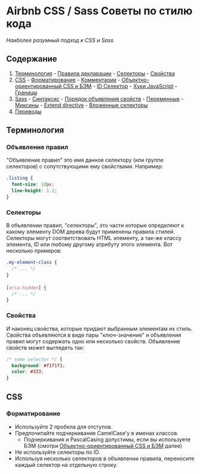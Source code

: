 # Airbnb CSS / Sass Советы по стилю кода

*Наиболее разумный подход к CSS и Sass*

## Содержание

  1. [Терминология](#terminology)
    - [Правила декларации](#rule-declaration)
    - [Селекторы](#selectors)
    - [Свойства](#properties)
  1. [CSS](#css)
    - [Форматирование](#formatting)
    - [Комментарии](#comments)
    - [Объектно-ориентированный CSS и БЭМ](#oocss-and-bem)
    - [ID Селектор](#id-selectors)
    - [Хуки JavaScript](#javascript-hooks)
    - [Границы](#border)
  1. [Sass](#sass)
    - [Синтаксис](#syntax)
    - [Порядок объявления свойств](#ordering-of-property-declarations)
    - [Переменные](#variables)
    - [Миксины](#mixins)
    - [Extend directive](#extend-directive)
    - [Вложенные селекторы](#nested-selectors)
  1. [Переводы](#translation)

## Терминология

### Объявление правил

"Объявление правил" это имя данное селектору (или группе селекторов) с сопутствующими ему свойствами. Например:

```css
.listing {
  font-size: 18px;
  line-height: 1.2;
}
```

### Селекторы

В объявлении правил, "селекторы",  это части которые определяют к какому элементу DOM дерева будут применены правила стилей. Селекторы могут соответствовать HTML элементу, а так-же классу элемента, ID или любому другому атрибуту этого элемента. Вот несколько примеров:


```css
.my-element-class {
  /* ... */
}

[aria-hidden] {
  /* ... */
}
```

### Свойства

И наконец свойства, которые придают выбранным элементам их стиль. Свойства объявляются в виде пары "ключ-значение" и объявления правил могут содержать одно или несколько свойств. Объявление свойств может выглядеть так:


```css
/* some selector */ {
  background: #f1f1f1;
  color: #333;
}
```

## CSS

### Форматирование

* Используйте 2 пробела для отступов.
* Предпочитайте подчеркивание CamelCase'у в именах классов.
  - Подчеркивания и PascalCasing допустимы, если вы используете БЭМ (смотри [Объектно-ориентированный CSS и БЭМ](#oocss-and-bem) далее)
* Не используйте селекторы по ID.
* Используя несколько селекторов в объявлении правила, переносите каждый селектор на отдельную строку.
<!--* Ставьте пробел перед открывающей скобкой `{`.
* В свойствах ставьте пробел после двоеточия `:`, но не перед.
* После объявления свойстав переносите закрывающую скобку `}` на новую строку. 
* Делайте отступ в одну строку между объявлениями правил.

**Плохо**

```css
.avatar{
    border-radius:50%;
    border:2px solid white; }
.no, .nope, .not_good {
    // ...
}
#lol-no {
  // ...
}
```

**Хорошо**

```css
.avatar {
  border-radius: 50%;
  border: 2px solid white;
}

.one,
.selector,
.per-line {
  // ...
}
```

### Комментарии

* Предпочитайте однострочные (`//`) комментарии многострочным .
* Рекомендуется писать комментарии в отдельные строки. Старайтесь избегать комментариев в конце строки.
* Write detailed comments for code that isn't self-documenting:
* Пишите детальные комментарии для незадокументированных частей кода:
  - Использование z-index
  - Совместимость с браузерами или CSS-хаки

### Объектно-ориентированный CSS и БЭМ

Мы рекомендуем комбинировать Объектно-ориентированный CSS и БЭМ по следующим причинам:

  * Это помогает создать чистую, строгую связь между CSS и HTML.
  * Помогает создавать многоразовые, составные компоненты.
  * Меньше вложенностей, низкая специфичность правил.
  * Способствует созданию масштабируемых таблиц стилей.


**OOCSS**, или "Объектно-ориентированный CSS", это подход к написанию CSS, который призывает думать о таблице стилей, как о коллекции "объектов": многоразовых, повторяемых фрагментах кода, которые могут использоваться независимо друг от друга на всём сайте.
  * Nicole Sullivan [OOCSS вики](https://github.com/stubbornella/oocss/wiki)
  * Smashing Magazine [Введение в Объектно-ориентированный CSS](http://www.smashingmagazine.com/2011/12/12/an-introduction-to-object-oriented-css-oocss/)

**БЭМ**, или "Блок-Элемент-Модификатор", это соглашение об именовании классов в HTML и CSS. Разработано Яндексом с прицелом на большие объёмы кода и масштабируемость. Может послужить как солидный набор правил для использования OOCSS.
  * CSS Trick's [БЭМ 101](https://css-tricks.com/bem-101/)
  * Harry Roberts [Введение в БЭМ](http://csswizardry.com/2013/01/mindbemding-getting-your-head-round-bem-syntax/)

Мы рекомендуем вариант БЭМ в котором используется PascalCased "блоки", отлично работающие в связке с компонентами (например React).
Подчеркивания и тире по-прежнему используются для модификаторов и элементов.
**Примеры**

```jsx
// ListingCard.jsx
function ListingCard() {
  return (
    <article class="ListingCard ListingCard--featured">

      <h1 class="ListingCard__title">Adorable 2BR in the sunny Mission</h1>

      <div class="ListingCard__content">
        <p>Vestibulum id ligula porta felis euismod semper.</p>
      </div>

    </article>
  );
}
```

```css
/* ListingCard.css */
.ListingCard { }
.ListingCard--featured { }
.ListingCard__title { }
.ListingCard__content { }
```

  * `.ListingCard` является "блоком" и представляет родительский компонент
  * `.ListingCard__title` является "элементом" и представляет дочерний компонент `.ListingCard` который позволяет составить блок в целом.
  * `.ListingCard--featured` является "модификатором" и представляет разные состояния `.ListingCard`.

### Селекторы по ID

While it is possible to select elements by ID in CSS, it should generally be considered an anti-pattern. ID selectors introduce an unnecessarily high level of [specificity](https://developer.mozilla.org/en-US/docs/Web/CSS/Specificity) to your rule declarations, and they are not reusable.
Возможность выбирать элементы по ID в CSS является, как правило,  плохой практикой. ID селекторы предоставляют неоправданно высокий уровень специфичности и невозможность многоразового использования.
Более подробная информация по этому вопросу: [Статья CSS Wizardry](http://csswizardry.com/2014/07/hacks-for-dealing-with-specificity/)

### JavaScript хуки

Избегайте использования одинаковых имён классов в CSS и JavaScript. Использование одинаковых имён классов может привести, как минимум, к трате времени при рефакторинге, и как максимум к боязне разработчика сломать функционал вводом изменений.

Мы реккомендуем создавать отдельные имена классов для JavaScript используя префикс `.js-`:

```html
<button class="btn btn-primary js-request-to-book">Request to Book</button>
```

### Border

Use `0` instead of `none` to specify that a style has no border.

**Bad**

```css
.foo {
  border: none;
}
```

**Good**

```css
.foo {
  border: 0;
}
```

## Sass

### Синтаксис

* Всегда используйте `.scss` синтаксис, и никогда, оригинальный `.sass` синтаксис.
* Упорядочивайте обычный CSS и `@include`-объявления логически.

### Порядок объявления свойств

1. Объявления свойств

    Перечислите все стандартные объявления свойств, всё что не является `@include`-объявлением или вложенным селектором.

    ```scss
    .btn-green {
      background: green;
      font-weight: bold;
      // ...
    }
    ```

2. `@include`-объявления

    Группирование `@include`-объявлений в конце правила делает его более читаемым.

    ```scss
    .btn-green {
      background: green;
      font-weight: bold;
      @include transition(background 0.5s ease);
      // ...
    }
    ```

3. Вложенные селекторы

    Nested selectors, _if necessary_, go last, and nothing goes after them. Add whitespace between your rule declarations and nested selectors, as well as between adjacent nested selectors. Apply the same guidelines as above to your nested selectors.
    Вложенные селекторы, _если необходимо_, идут последними, и ничего не должно быть после них. Добавьте пробел между объявлением правила и вложенным селектором, а так-же между смежными вложенными селекторами. Примените те же принципы, что и  для ваших вложенных селекторов.

    ```scss
    .btn {
      background: green;
      font-weight: bold;
      @include transition(background 0.5s ease);

      .icon {
        margin-right: 10px;
      }
    }
    ```

### Переменные

Prefer dash-cased variable names (e.g. `$my-variable`) over camelCased or snake_cased variable names. It is acceptable to prefix variable names that are intended to be used only within the same file with an underscore (e.g. `$_my-variable`).
Отдавайте предпочтение именам переменных разделенных тире (например `$my-variable`). Допускается использование подчеркивания в виде префикса для имён которые будут использоваться в пределах одного файла (например `$_my-variable`).
### Миксины

Mixins should be used to DRY up your code, add clarity, or abstract complexity--in much the same way as well-named functions. Mixins that accept no arguments can be useful for this, but note that if you are not compressing your payload (e.g. gzip), this may contribute to unnecessary code duplication in the resulting styles.
Миксины должны использоваться для поддержания чистоты и ясности кода, или абстрактной сложности, во многом так же, как и хорошо названные функции. Миксины не принимающие никаких аргументов могут быть полезны для этого, но нужно иметь в виду что если вы не сжимаете свои файлы (например gzip), это может привести к лишнему повторению кода.
### Extend directive допилить

`@extend` should be avoided because it has unintuitive and potentially dangerous behavior, especially when used with nested selectors. Even extending top-level placeholder selectors can cause problems if the order of selectors ends up changing later (e.g. if they are in other files and the order the files are loaded shifts). Gzipping should handle most of the savings you would have gained by using `@extend`, and you can DRY up your stylesheets nicely with mixins.
Использование `@extend` необходимо избегать из-за его  неинтуитивного поведения и потенциальной опасности в поведение, особенно при использование вместе с вложенными селекторами. Даже *допилить* селекторов верхнего уровня может создать проблемы, если в будущем будет изменён порядок селекторов. Сжатие должно обрабатывать большую часть сбережений вы получили бы с помощью *допилить*.
### Вложенные селекторы

**Do not nest selectors more than three levels deep!**
**Вложенные селекторы не должны быть глубже трёх вложений**

```scss
.page-container {
  .content {
    .profile {
      // STOP!
    }
  }
}
```

When selectors become this long, you're likely writing CSS that is:
Когда селекторы становятся слишком длинными, скорее всего вы пишите CSS который:

* Strongly coupled to the HTML (fragile) *—OR—*
* Слишком сильно привязан к HTML (хрупкий) *—OR—*
* Overly specific (powerful) *—OR—*
* Слишком специфичен *—OR—*
* Not reusable
* Не многоразовый *—OR—*


Again: **never nest ID selectors!**
И вновь: **никогда не используйте ID селекторы!**
If you must use an ID selector in the first place (and you should really try not to), they should never be nested. If you find yourself doing this, you need to revisit your markup, or figure out why such strong specificity is needed. If you are writing well formed HTML and CSS, you should **never** need to do this.
Если вы должны использовать ID селектор (вы действительно должно постараться этого не делать), он никогда не должен быть вложен. Если вы обнаружили это в своём коде, вам нужно пересмотреть разметку, или выяснить, почему нужна такая сильная специфика. Если вы пишете хорошо сформированные HTML и CSS, вы **никогда** не должны делать это.  
## Перевод

  This style guide is also available in other languages:
  Этот гид по стилю так-же доступен в других языках:

  - ![cn](https://raw.githubusercontent.com/gosquared/flags/master/flags/flags/shiny/24/China.png) **Chinese (Simplified)**: [Zhangjd/css-style-guide](https://github.com/Zhangjd/css-style-guide)
